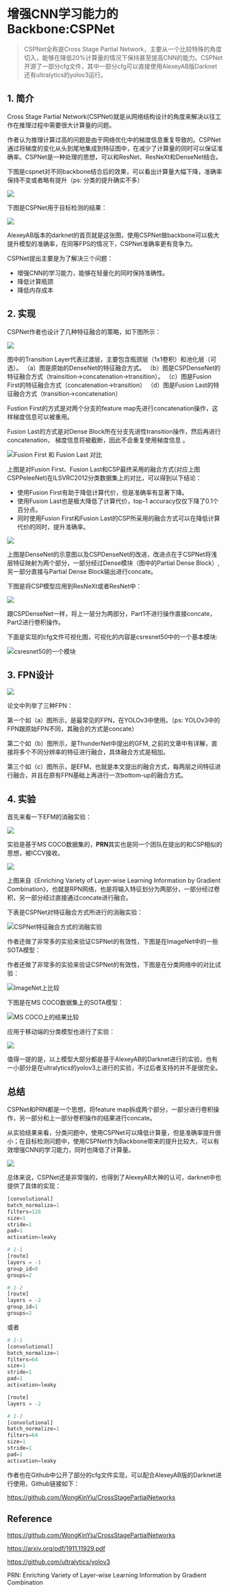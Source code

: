 # 增强CNN学习能力的Backbone:CSPNet

> CSPNet全称是Cross Stage Partial Network，主要从一个比较特殊的角度切入，能够在降低20%计算量的情况下保持甚至提高CNN的能力。CSPNet开源了一部分cfg文件，其中一部分cfg可以直接使用AlexeyAB版Darknet还有ultralytics的yolov3运行。

## 1. 简介

Cross Stage Partial Network(CSPNet)就是从网络结构设计的角度来解决以往工作在推理过程中需要很大计算量的问题。

作者认为推理计算过高的问题是由于网络优化中的梯度信息重复导致的。CSPNet通过将梯度的变化从头到尾地集成到特征图中，在减少了计算量的同时可以保证准确率。CSPNet是一种处理的思想，可以和ResNet、ResNeXt和DenseNet结合。

下图是cspnet对不同backbone结合后的效果，可以看出计算量大幅下降，准确率保持不变或者略有提升（ps: 分类的提升确实不多）

![](https://img-blog.csdnimg.cn/20200323191617991.png?x-oss-process=image/watermark,type_ZmFuZ3poZW5naGVpdGk,shadow_10,text_aHR0cHM6Ly9ibG9nLmNzZG4ubmV0L0REX1BQX0pK,size_16,color_FFFFFF,t_70)

下图是CSPNet用于目标检测的结果：

![](https://img-blog.csdnimg.cn/20200323193310113.png?x-oss-process=image/watermark,type_ZmFuZ3poZW5naGVpdGk,shadow_10,text_aHR0cHM6Ly9ibG9nLmNzZG4ubmV0L0REX1BQX0pK,size_16,color_FFFFFF,t_70)

AlexeyAB版本的darknet的首页就是这张图，使用CSPNet做backbone可以极大提升模型的准确率，在同等FPS的情况下，CSPNet准确率更有竞争力。

CSPNet提出主要是为了解决三个问题：

- 增强CNN的学习能力，能够在轻量化的同时保持准确性。
- 降低计算瓶颈
- 降低内存成本

## 2. 实现

CSPNet作者也设计了几种特征融合的策略，如下图所示：

![](https://img-blog.csdnimg.cn/2020032323093614.png?x-oss-process=image/watermark,type_ZmFuZ3poZW5naGVpdGk,shadow_10,text_aHR0cHM6Ly9ibG9nLmNzZG4ubmV0L0REX1BQX0pK,size_16,color_FFFFFF,t_70)

图中的Transition Layer代表过渡层，主要包含瓶颈层（1x1卷积）和池化层（可选）。
（a）图是原始的DenseNet的特征融合方式。
（b）图是CSPDenseNet的特征融合方式（trainsition->concatenation->transition）。
（c）图是Fusion First的特征融合方式（concatenation->transition）
（d）图是Fusion  Last的特征融合方式（transition->concatenation）

Fustion First的方式是对两个分支的feature map先进行concatenation操作，这样梯度信息可以被重用。

Fusion Last的方式是对Dense Block所在分支先进性transition操作，然后再进行concatenation， 梯度信息将被截断，因此不会重复使用梯度信息 。

![Fusion First 和 Fusion Last 对比](https://img-blog.csdnimg.cn/20200324153148141.png?x-oss-process=image/watermark,type_ZmFuZ3poZW5naGVpdGk,shadow_10,text_aHR0cHM6Ly9ibG9nLmNzZG4ubmV0L0REX1BQX0pK,size_16,color_FFFFFF,t_70)

上图是对Fusion First、Fusion Last和CSP最终采用的融合方式(对应上图CSPPeleeNet)在ILSVRC2012分类数据集上的对比，可以得到以下结论：

- 使用Fusion First有助于降低计算代价，但是准确率有显著下降。
- 使用Fusion Last也是极大降低了计算代价，top-1 accuracy仅仅下降了0.1个百分点。
- 同时使用Fusion First和Fusion Last的CSP所采用的融合方式可以在降低计算代价的同时，提升准确率。

![](https://img-blog.csdnimg.cn/20200323193956902.png?x-oss-process=image/watermark,type_ZmFuZ3poZW5naGVpdGk,shadow_10,text_aHR0cHM6Ly9ibG9nLmNzZG4ubmV0L0REX1BQX0pK,size_16,color_FFFFFF,t_70)

上图是DenseNet的示意图以及CSPDenseNet的改进，改进点在于CSPNet将浅层特征映射为两个部分，一部分经过Dense模块（图中的Partial Dense Block）,另一部分直接与Partial Dense Block输出进行concate。

下图是将CSP模型应用到ResNeXt或者ResNet中：

![](https://img-blog.csdnimg.cn/20200323222604673.png?x-oss-process=image/watermark,type_ZmFuZ3poZW5naGVpdGk,shadow_10,text_aHR0cHM6Ly9ibG9nLmNzZG4ubmV0L0REX1BQX0pK,size_16,color_FFFFFF,t_70)

跟CSPDenseNet一样，将上一层分为两部分，Part1不进行操作直接concate，Part2进行卷积操作。

下面是实现的cfg文件可视化图，可视化的内容是csresnet50中的一个基本模块:

![csresnet50的一个模块](https://img-blog.csdnimg.cn/20200323225006380.png?x-oss-process=image/watermark,type_ZmFuZ3poZW5naGVpdGk,shadow_10,text_aHR0cHM6Ly9ibG9nLmNzZG4ubmV0L0REX1BQX0pK,size_16,color_FFFFFF,t_70)

## 3. FPN设计

![](https://img-blog.csdnimg.cn/20200323222955690.png?x-oss-process=image/watermark,type_ZmFuZ3poZW5naGVpdGk,shadow_10,text_aHR0cHM6Ly9ibG9nLmNzZG4ubmV0L0REX1BQX0pK,size_16,color_FFFFFF,t_70)

论文中列举了三种FPN：

第一个如（a）图所示，是最常见的FPN，在YOLOv3中使用。（ps: YOLOv3中的FPN跟原始FPN不同，其融合的方式是concate）

第二个如（b）图所示，是ThunderNet中提出的GFM, 之前的文章中有详解，直接将多个不同分辨率的特征进行融合，具体融合方式是相加。

第三个如（c）图所示，是EFM，也就是本文提出的融合方式，每两层之间特征进行融合，并且在原有FPN基础上再进行一次bottom-up的融合方式。

## 4. 实验

首先来看一下EFM的消融实验：

![](https://img-blog.csdnimg.cn/20200323225219789.png?x-oss-process=image/watermark,type_ZmFuZ3poZW5naGVpdGk,shadow_10,text_aHR0cHM6Ly9ibG9nLmNzZG4ubmV0L0REX1BQX0pK,size_16,color_FFFFFF,t_70)

实验是基于MS COCO数据集的，**PRN**其实也是同一个团队在提出的和CSP相似的思想，被ICCV接收。

![](https://img-blog.csdnimg.cn/20200324150711631.png)

上图来自《Enriching Variety of Layer-wise Learning Information by Gradient Combination》，也就是RPN网络，也是将输入特征划分为两部分，一部分经过卷积，另一部分经过直接通过concate进行融合。

下表是CSPNet对特征融合方式所进行的消融实验：

![CSPNet特征融合方式的消融实验](https://img-blog.csdnimg.cn/2020032415493092.png?x-oss-process=image/watermark,type_ZmFuZ3poZW5naGVpdGk,shadow_10,text_aHR0cHM6Ly9ibG9nLmNzZG4ubmV0L0REX1BQX0pK,size_16,color_FFFFFF,t_70)

作者还做了非常多的实验来验证CSPNet的有效性，下图是在ImageNet中的一些SOTA模型：

作者还做了非常多的实验来验证CSPNet的有效性，下图是在分类网络中的对比试验：

![ImageNet上比较](https://img-blog.csdnimg.cn/20200323230240873.png?x-oss-process=image/watermark,type_ZmFuZ3poZW5naGVpdGk,shadow_10,text_aHR0cHM6Ly9ibG9nLmNzZG4ubmV0L0REX1BQX0pK,size_16,color_FFFFFF,t_70)

下图是在MS COCO数据集上的SOTA模型：

![MS COCO上的结果比较](https://img-blog.csdnimg.cn/20200323230622365.png?x-oss-process=image/watermark,type_ZmFuZ3poZW5naGVpdGk,shadow_10,text_aHR0cHM6Ly9ibG9nLmNzZG4ubmV0L0REX1BQX0pK,size_16,color_FFFFFF,t_70)

应用于移动端的分类模型也进行了实验：

![](https://img-blog.csdnimg.cn/20200323230240873.png?x-oss-process=image/watermark,type_ZmFuZ3poZW5naGVpdGk,shadow_10,text_aHR0cHM6Ly9ibG9nLmNzZG4ubmV0L0REX1BQX0pK,size_16,color_FFFFFF,t_70)

值得一提的是，以上模型大部分都是基于AlexeyAB的Darknet进行的实验，也有一小部分是在ultralytics的yolov3上进行的实验，不过后者支持的并不是很完全。

##  总结

CSPNet和PRN都是一个思想，将feature map拆成两个部分，一部分进行卷积操作，另一部分和上一部分卷积操作的结果进行concate。

从实验结果来看，分类问题中，使用CSPNet可以降低计算量，但是准确率提升很小；在目标检测问题中，使用CSPNet作为Backbone带来的提升比较大，可以有效增强CNN的学习能力，同时也降低了计算量。

![](https://img-blog.csdnimg.cn/20200323193310113.png?x-oss-process=image/watermark,type_ZmFuZ3poZW5naGVpdGk,shadow_10,text_aHR0cHM6Ly9ibG9nLmNzZG4ubmV0L0REX1BQX0pK,size_16,color_FFFFFF,t_70)

总体来说，CSPNet还是非常强的，也得到了AlexeyAB大神的认可，darknet中也提供了具体的实现：

```python
[convolutional]
batch_normalize=1
filters=128
size=1
stride=1
pad=1
activation=leaky

# 1-1
[route]
layers = -1
group_id=0
groups=2

# 1-2
[route]
layers = -2
group_id=1
groups=2
```

或者

```python
# 1-1
[convolutional]
batch_normalize=1
filters=64
size=1
stride=1
pad=1
activation=leaky

[route]
layers = -2

# 1-2
[convolutional]
batch_normalize=1
filters=64
size=1
stride=1
pad=1
activation=leaky
```

作者也在Github中公开了部分的cfg文件实现，可以配合AlexeyAB版的Darknet进行使用，Github链接如下：

https://github.com/WongKinYiu/CrossStagePartialNetworks 

## Reference

https://github.com/WongKinYiu/CrossStagePartialNetworks 

https://arxiv.org/pdf/1911.11929.pdf

https://github.com/ultralytics/yolov3 

PRN: Enriching Variety of Layer-wise Learning Information by Gradient Combination 